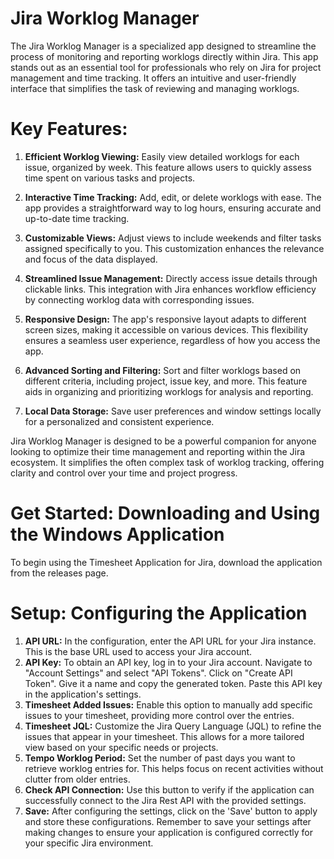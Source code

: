 # Jira Worklog Manager

The Jira Worklog Manager is a specialized app designed to streamline the process of monitoring and reporting worklogs directly within Jira. This app stands out as an essential tool for professionals who rely on Jira for project management and time tracking. It offers an intuitive and user-friendly interface that simplifies the task of reviewing and managing worklogs.

# Key Features:

1. **Efficient Worklog Viewing:** Easily view detailed worklogs for each issue, organized by week. This feature allows users to quickly assess time spent on various tasks and projects.

1. **Interactive Time Tracking:** Add, edit, or delete worklogs with ease. The app provides a straightforward way to log hours, ensuring accurate and up-to-date time tracking.

1. **Customizable Views:** Adjust views to include weekends and filter tasks assigned specifically to you. This customization enhances the relevance and focus of the data displayed.

1. **Streamlined Issue Management:** Directly access issue details through clickable links. This integration with Jira enhances workflow efficiency by connecting worklog data with corresponding issues.

1. **Responsive Design:** The app's responsive layout adapts to different screen sizes, making it accessible on various devices. This flexibility ensures a seamless user experience, regardless of how you access the app.

1. **Advanced Sorting and Filtering:** Sort and filter worklogs based on different criteria, including project, issue key, and more. This feature aids in organizing and prioritizing worklogs for analysis and reporting.

1. **Local Data Storage:** Save user preferences and window settings locally for a personalized and consistent experience.

Jira Worklog Manager is designed to be a powerful companion for anyone looking to optimize their time management and reporting within the Jira ecosystem. It simplifies the often complex task of worklog tracking, offering clarity and control over your time and project progress.

# Get Started: Downloading and Using the Windows Application

To begin using the Timesheet Application for Jira, download the application from the releases page.

# Setup: Configuring the Application

1. **API URL:** In the configuration, enter the API URL for your Jira instance. This is the base URL used to access your Jira account.
1. **API Key:**
To obtain an API key, log in to your Jira account.
Navigate to "Account Settings" and select "API Tokens".
Click on "Create API Token". Give it a name and copy the generated token.
Paste this API key in the application's settings.
1. **Timesheet Added Issues:** Enable this option to manually add specific issues to your timesheet, providing more control over the entries.
1. **Timesheet JQL:** Customize the Jira Query Language (JQL) to refine the issues that appear in your timesheet. This allows for a more tailored view based on your specific needs or projects.
1. **Tempo Worklog Period:** Set the number of past days you want to retrieve worklog entries for. This helps focus on recent activities without clutter from older entries.
1. **Check API Connection:** Use this button to verify if the application can successfully connect to the Jira Rest API with the provided settings.
1. **Save:** After configuring the settings, click on the 'Save' button to apply and store these configurations.
Remember to save your settings after making changes to ensure your application is configured correctly for your specific Jira environment.